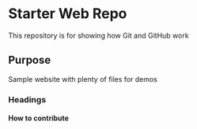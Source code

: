 # Starter Web Repo

This repository is for showing how Git and GitHub work

## Purpose

Sample website with plenty of files for demos
 
### Headings 
#### How to contribute 